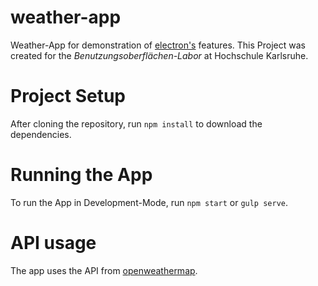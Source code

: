 # weather-app
Weather-App for demonstration of [electron's](https://github.com/electron/electron) features. This Project was 
created for the _Benutzungsoberflächen-Labor_ at Hochschule Karlsruhe.

# Project Setup
After cloning the repository, run `npm install` to download the dependencies.

# Running the App
To run the App in Development-Mode, run `npm start` or `gulp serve`.

# API usage
The app uses the API from [openweathermap](https://openweathermap.org/api).